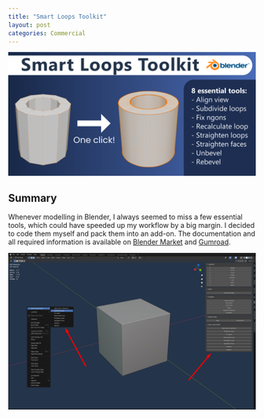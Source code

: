 ```yaml
---
title: "Smart Loops Toolkit"
layout: post
categories: Commercial
---
```


![SLT_Thumbnail](/assets/img/slt/slt_thumbnail.png)


## Summary

Whenever modelling in Blender, I always seemed to miss a few essential tools, which could have speeded up my workflow by a big margin. I decided to code them myself and pack them into an add-on. The documentation and all required information is available on [Blender Market](https://blendermarket.com/products/smart-loops-toolkit) and [Gumroad](https://pawelwilczewski.gumroad.com/l/smart-loops-toolkit).

![SLT_Screenshot_1](/assets/img/slt/access.png)
